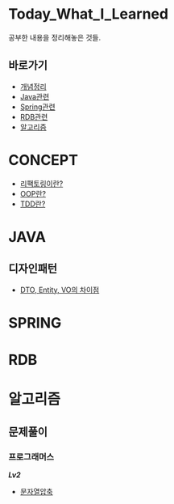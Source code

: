# Today_What_I_Learned
공부한 내용을 정리해놓은 것들.
## 바로가기
- [개념정리](https://github.com/HK-An/today_i_learned#concept)
- [Java관련](https://github.com/HK-An/today_i_learned#java)
- [Spring관련](https://github.com/HK-An/today_i_learned#spring)
- [RDB관련](https://github.com/HK-An/today_i_learned#rdb)
- [알고리즘](https://github.com/HK-An/today_i_learned#알고리즘)

# CONCEPT
- [리팩토링이란?](https://github.com/HK-An/today_i_learned/blob/main/CONCEPT/refactoring/refactoring_definition.md)
- [OOP란?](https://github.com/HK-An/today_i_learned/blob/main/CONCEPT/oop/oop_definition.md)
- [TDD란?](https://github.com/HK-An/today_i_learned/blob/main/CONCEPT/tdd/tdd_definition.md)

# JAVA
## 디자인패턴
- [DTO, Entity, VO의 차이점](https://github.com/HK-An/today_i_learned/blob/main/JAVA/design/differences_between_dto_entitity_vo.md)
# SPRING

# RDB

# 알고리즘
## 문제풀이
### 프로그래머스
***Lv2***
- [문자열압축](https://github.com/HK-An/today_i_learned/blob/main/ALGORITHM/practice/programmers/lv2/string_compression.md)
